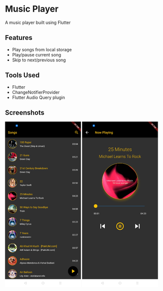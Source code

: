 # Music Player

A music player built using Flutter

## Features
- Play songs from local storage
- Play/pause current song
- Skip to next/previous song


## Tools Used
- Flutter
- ChangeNotifierProvider
- Flutter Audio Query plugin

## Screenshots
<img src = "screenshots/musicPlayer1.jpg" width = 250> <img src = "screenshots/musicPlayer2.jpg" width = 250>
